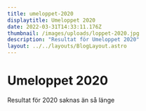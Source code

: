 ```yaml
---
title: umeloppet-2020
displaytitle: Umeloppet 2020
date: 2022-03-31T14:33:11.176Z
thumbnail: /images/uploads/loppet-2020.jpg
description: "Resultat för Umeloppet 2020"
layout: ../../layouts/BlogLayout.astro
---
```

# Umeloppet 2020

Resultat för 2020 saknas än så länge